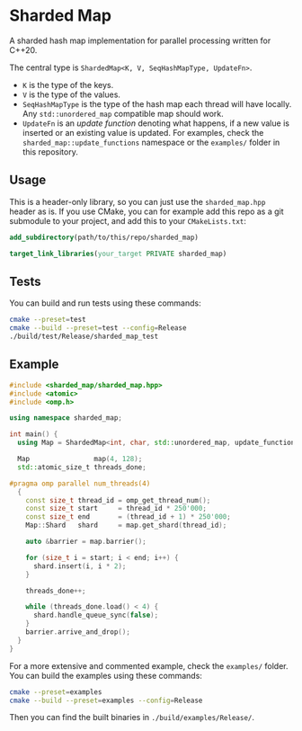 # Sharded Map

A sharded hash map implementation for parallel processing written for C++20.

The central type is `ShardedMap<K, V, SeqHashMapType, UpdateFn>`.
- `K` is the type of the keys.
- `V` is the type of the values.
- `SeqHashMapType` is the type of the hash map each thread will have locally.
  Any `std::unordered_map` compatible map should work.
- `UpdateFn` is an *update function* denoting what happens, if a new value is inserted or an existing value is updated.
  For examples, check the `sharded_map::update_functions` namespace or the `examples/` folder in this repository.

## Usage

This is a header-only library, so you can just use the `sharded_map.hpp` header as is.
If you use CMake, you can for example add this repo as a git submodule to your project, and add this to your `CMakeLists.txt`:

```cmake
add_subdirectory(path/to/this/repo/sharded_map)

target_link_libraries(your_target PRIVATE sharded_map)
```

## Tests

You can build and run tests using these commands:
```bash
cmake --preset=test
cmake --build --preset=test --config=Release
./build/test/Release/sharded_map_test
```

## Example

```cpp
#include <sharded_map/sharded_map.hpp>
#include <atomic>
#include <omp.h>

using namespace sharded_map;

int main() {
  using Map = ShardedMap<int, char, std::unordered_map, update_functions::Overwrite<int, char>>;

  Map                map(4, 128);
  std::atomic_size_t threads_done;

#pragma omp parallel num_threads(4)
  {
    const size_t thread_id = omp_get_thread_num();
    const size_t start     = thread_id * 250'000;
    const size_t end       = (thread_id + 1) * 250'000;
    Map::Shard   shard     = map.get_shard(thread_id);

    auto &barrier = map.barrier();

    for (size_t i = start; i < end; i++) {
      shard.insert(i, i * 2);
    }

    threads_done++;

    while (threads_done.load() < 4) {
      shard.handle_queue_sync(false);
    }
    barrier.arrive_and_drop();
  }
}

```

For a more extensive and commented example, check the `examples/` folder.
You can build the examples using these commands:

```bash
cmake --preset=examples
cmake --build --preset=examples --config=Release
```

Then you can find the built binaries in `./build/examples/Release/`.
